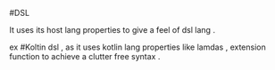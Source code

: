 #DSL

It uses its host lang properties to give a feel of dsl lang . 

ex
#Koltin dsl , as it uses kotlin lang properties like lamdas , extension function to achieve a clutter free syntax .
